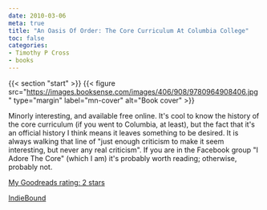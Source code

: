 ```yaml
---
date: 2010-03-06
meta: true
title: "An Oasis Of Order: The Core Curriculum At Columbia College"
toc: false
categories:
- Timothy P Cross
- books
---
```


{{< section "start" >}}
{{< figure src="https://images.booksense.com/images/406/908/9780964908406.jpg" type="margin" label="mn-cover" alt="Book cover" >}}

Minorly interesting, and available free online. It's cool to know the history of the core curriculum (if you went to Columbia, at least), but the fact that it's an official history I think means it leaves something to be desired. It is always walking that line of "just enough criticism to make it seem interesting, but never any real criticism". If you are in the Facebook group "I Adore The Core" (which I am) it's probably worth reading; otherwise, probably not.

[My Goodreads rating: 2 stars](https://www.goodreads.com/review/show/91562003)  

[IndieBound](https://www.indiebound.org/book/9780964908406)

